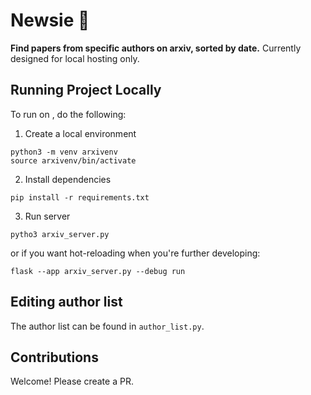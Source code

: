 # Newsie  📰
**Find papers from specific authors on arxiv, sorted by date.** Currently designed for local hosting only.

## Running Project Locally
To run on , do the following:

1. Create a local environment
```
python3 -m venv arxivenv
source arxivenv/bin/activate
```
2. Install dependencies
```
pip install -r requirements.txt
```
3. Run server
```
pytho3 arxiv_server.py
```
or if you want hot-reloading when you're further developing:
```
flask --app arxiv_server.py --debug run
```

## Editing author list
The author list can be found in `author_list.py`.

## Contributions
Welcome! Please create a PR.
